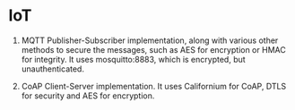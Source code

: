 # IoT

1. MQTT Publisher-Subscriber implementation, along with various other methods to secure the messages, such as AES for encryption or HMAC for integrity.
It uses mosquitto:8883, which is encrypted, but unauthenticated.

2. CoAP Client-Server implementation. It uses Californium for CoAP, DTLS for security and AES for encryption.
